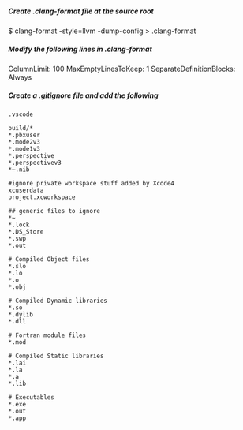 ##### Create .clang-format file at the source root
$ clang-format -style=llvm -dump-config > .clang-format

##### Modify the following lines in .clang-format
ColumnLimit: 100
MaxEmptyLinesToKeep: 1
SeparateDefinitionBlocks: Always

##### Create a .gitignore file and add the following
```
.vscode

build/*
*.pbxuser
*.mode2v3
*.mode1v3
*.perspective
*.perspectivev3
*~.nib

#ignore private workspace stuff added by Xcode4
xcuserdata
project.xcworkspace

## generic files to ignore
*~
*.lock
*.DS_Store
*.swp
*.out

# Compiled Object files
*.slo
*.lo
*.o
*.obj

# Compiled Dynamic libraries
*.so
*.dylib
*.dll

# Fortran module files
*.mod

# Compiled Static libraries
*.lai
*.la
*.a
*.lib

# Executables
*.exe
*.out
*.app
```
